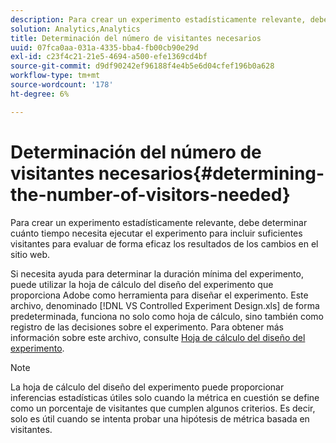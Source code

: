 ```yaml
---
description: Para crear un experimento estadísticamente relevante, debe determinar cuánto tiempo necesita ejecutar el experimento para incluir suficientes visitantes para evaluar de forma eficaz los resultados de los cambios en el sitio web.
solution: Analytics,Analytics
title: Determinación del número de visitantes necesarios
uuid: 07fca0aa-031a-4335-bba4-fb00cb90e29d
exl-id: c23f4c21-21e5-4694-a500-efe1369cd4bf
source-git-commit: d9df90242ef96188f4e4b5e6d04cfef196b0a628
workflow-type: tm+mt
source-wordcount: '178'
ht-degree: 6%

---
```


# Determinación del número de visitantes necesarios{#determining-the-number-of-visitors-needed}

Para crear un experimento estadísticamente relevante, debe determinar cuánto tiempo necesita ejecutar el experimento para incluir suficientes visitantes para evaluar de forma eficaz los resultados de los cambios en el sitio web.

Si necesita ayuda para determinar la duración mínima del experimento, puede utilizar la hoja de cálculo del diseño del experimento que proporciona Adobe como herramienta para diseñar el experimento. Este archivo, denominado [!DNL VS Controlled Experiment Design.xls] de forma predeterminada, funciona no solo como hoja de cálculo, sino también como registro de las decisiones sobre el experimento. Para obtener más información sobre este archivo, consulte [Hoja de cálculo del diseño del experimento](../../../home/c-undst-ctrld-exp/t-exp-dsn-spst.md#task-d7f674980fe9415d80371d6020bcf164).

>[!NOTE]
>
>La hoja de cálculo del diseño del experimento puede proporcionar inferencias estadísticas útiles solo cuando la métrica en cuestión se define como un porcentaje de visitantes que cumplen algunos criterios. Es decir, solo es útil cuando se intenta probar una hipótesis de métrica basada en visitantes.
